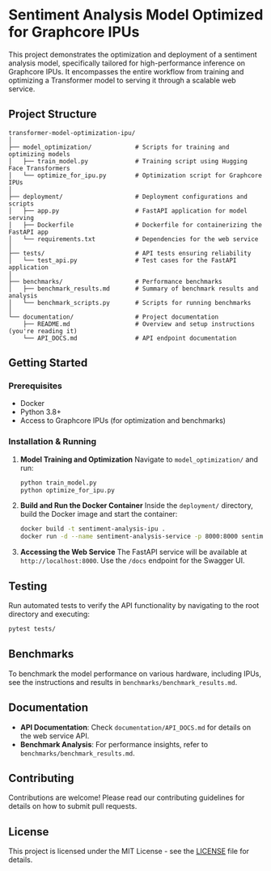 
# Sentiment Analysis Model Optimized for Graphcore IPUs

This project demonstrates the optimization and deployment of a sentiment analysis model, specifically tailored for high-performance inference on Graphcore IPUs. It encompasses the entire workflow from training and optimizing a Transformer model to serving it through a scalable web service.

## Project Structure

```plaintext
transformer-model-optimization-ipu/
│
├── model_optimization/            # Scripts for training and optimizing models
│   ├── train_model.py             # Training script using Hugging Face Transformers
│   └── optimize_for_ipu.py        # Optimization script for Graphcore IPUs
│
├── deployment/                    # Deployment configurations and scripts
│   ├── app.py                     # FastAPI application for model serving
│   ├── Dockerfile                 # Dockerfile for containerizing the FastAPI app
│   └── requirements.txt           # Dependencies for the web service
│
├── tests/                         # API tests ensuring reliability
│   └── test_api.py                # Test cases for the FastAPI application
│
├── benchmarks/                    # Performance benchmarks
│   ├── benchmark_results.md       # Summary of benchmark results and analysis
│   └── benchmark_scripts.py       # Scripts for running benchmarks
│
└── documentation/                 # Project documentation
    ├── README.md                  # Overview and setup instructions (you're reading it)
    └── API_DOCS.md                # API endpoint documentation
```

## Getting Started

### Prerequisites

- Docker
- Python 3.8+
- Access to Graphcore IPUs (for optimization and benchmarks)

### Installation & Running

1. **Model Training and Optimization**
   Navigate to `model_optimization/` and run:
   ```bash
   python train_model.py
   python optimize_for_ipu.py
   ```

2. **Build and Run the Docker Container**
   Inside the `deployment/` directory, build the Docker image and start the container:
   ```bash
   docker build -t sentiment-analysis-ipu .
   docker run -d --name sentiment-analysis-service -p 8000:8000 sentiment-analysis-ipu
   ```

3. **Accessing the Web Service**
   The FastAPI service will be available at `http://localhost:8000`. Use the `/docs` endpoint for the Swagger UI.

## Testing

Run automated tests to verify the API functionality by navigating to the root directory and executing:

```bash
pytest tests/
```

## Benchmarks

To benchmark the model performance on various hardware, including IPUs, see the instructions and results in `benchmarks/benchmark_results.md`.

## Documentation

- **API Documentation**: Check `documentation/API_DOCS.md` for details on the web service API.
- **Benchmark Analysis**: For performance insights, refer to `benchmarks/benchmark_results.md`.

## Contributing

Contributions are welcome! Please read our contributing guidelines for details on how to submit pull requests.

## License

This project is licensed under the MIT License - see the [LICENSE](LICENSE.md) file for details.
